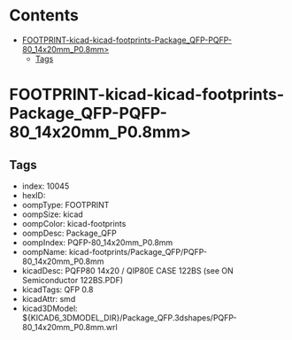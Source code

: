 



Contents
========

* [FOOTPRINT-kicad-kicad-footprints-Package_QFP-PQFP-80_14x20mm_P0.8mm>](#footprint-kicad-kicad-footprints-package_qfp-pqfp-80_14x20mm_p08mm)
	* [Tags](#tags)

# FOOTPRINT-kicad-kicad-footprints-Package_QFP-PQFP-80_14x20mm_P0.8mm>

## Tags

- index: 10045
- hexID: 
- oompType: FOOTPRINT
- oompSize: kicad
- oompColor: kicad-footprints
- oompDesc: Package_QFP
- oompIndex: PQFP-80_14x20mm_P0.8mm
- oompName: kicad-footprints/Package_QFP/PQFP-80_14x20mm_P0.8mm
- kicadDesc: PQFP80 14x20 / QIP80E CASE 122BS (see ON Semiconductor 122BS.PDF)
- kicadTags: QFP 0.8
- kicadAttr: smd
- kicad3DModel: ${KICAD6_3DMODEL_DIR}/Package_QFP.3dshapes/PQFP-80_14x20mm_P0.8mm.wrl

